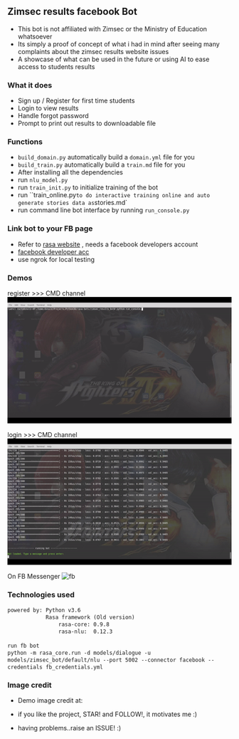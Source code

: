 ## Zimsec results facebook Bot
- This bot is not affiliated with Zimsec or the Ministry of Education whatsoever
- Its simply a proof of concept of what i had in mind after seeing many complaints about the zimsec results website issues
- A showcase of what can be used in the future or using AI to ease access to students results

### What it does
- Sign up / Register for first time students
- Login to view results
- Handle forgot password
- Prompt to print out results to downloadable file

### Functions
- `build_domain.py` automatically build a `domain.yml` file for you
- `build_train.py` automatically build a `train.md` file for you
- After installing all the dependencies
- run `nlu_model.py`
- run `train_init.py` to initialize training of the bot
- run ``train_online.py` to do interactive training online and auto generate stories data as `stories.md`
- run command line bot interface by running `run_console.py`

### Link bot to your FB page
- Refer to [rasa website](https://legacy-docs.rasa.com/docs/core/0.9.8/connectors/#facebook-messenger-setup) , needs a facebook developers account
- [facebook developer acc](https://developers.facebook.com/)
- use ngrok for local testing

### Demos
register >>> CMD channel
![reg](images/register.gif)

login >>> CMD channel
![login](images/login.gif)

On FB Messenger
![fb](images/facebook.gif)

### Technologies used
```buildoutcfg
powered by: Python v3.6
            Rasa framework (Old version)
                rasa-core: 0.9.8
                rasa-nlu:  0.12.3

run fb bot
python -m rasa_core.run -d models/dialogue -u models/zimsec_bot/default/nlu --port 5002 --connector facebook --credentials fb_credentials.yml

```
### Image credit
- Demo image credit at: [](https://zimtrending.co.zw/2020/01/18/pic-waddilove-high-school-wizkid-36-points-zimsec-alevel-2019/)

- if you like the project, STAR! and FOLLOW!, it motivates me :)
- having problems..raise an ISSUE! :)
